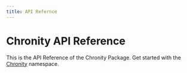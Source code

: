 ```yaml
---
title: API Refernce
---
```



# Chronity API Reference

This is the API Reference of the Chronity Package.
Get started with the [Chronity](/Chronity) namespace.